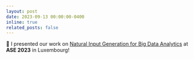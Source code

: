 ```yaml
---
layout: post
date: 2023-09-13 00:00:00-0400
inline: true
related_posts: false
---
```


🎤 I presented our work on [Natural Input Generation for Big Data Analytics](https://ieeexplore.ieee.org/document/10298291) at **ASE 2023** in Luxembourg!
